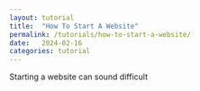 ```yaml
---
layout: tutorial
title:  "How To Start A Website"
permalink: /tutorials/how-to-start-a-website/
date:   2024-02-16
categories: tutorial
---
```


Starting a website can sound difficult 

